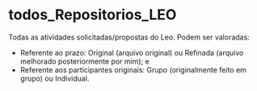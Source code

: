 # todos_Repositorios_LEO
Todas as atividades solicitadas/propostas do Leo. Podem ser valoradas: 
- Referente ao prazo: Original (arquivo original) ou Refinada (arquivo melhorado posteriormente por mim); e
- Referente aos participantes originais: Grupo (originalmente feito em grupo) ou Individual.
